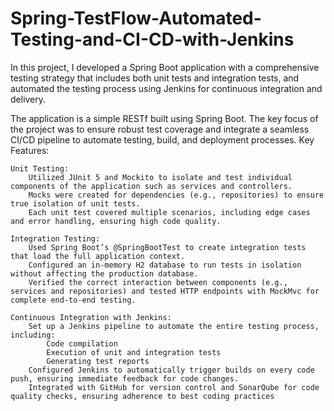 # Spring-TestFlow-Automated-Testing-and-CI-CD-with-Jenkins
In this project, I developed a Spring Boot application with a comprehensive testing strategy that includes both unit tests and integration tests, and automated the testing process using Jenkins for continuous integration and delivery.

The application is a simple RESTf built using Spring Boot. The key focus of the project was to ensure robust test coverage and integrate a seamless CI/CD pipeline to automate testing, build, and deployment processes.
Key Features:

    Unit Testing:
        Utilized JUnit 5 and Mockito to isolate and test individual components of the application such as services and controllers.
        Mocks were created for dependencies (e.g., repositories) to ensure true isolation of unit tests.
        Each unit test covered multiple scenarios, including edge cases and error handling, ensuring high code quality.

    Integration Testing:
        Used Spring Boot’s @SpringBootTest to create integration tests that load the full application context.
        Configured an in-memory H2 database to run tests in isolation without affecting the production database.
        Verified the correct interaction between components (e.g., services and repositories) and tested HTTP endpoints with MockMvc for complete end-to-end testing.

    Continuous Integration with Jenkins:
        Set up a Jenkins pipeline to automate the entire testing process, including:
            Code compilation
            Execution of unit and integration tests
            Generating test reports
        Configured Jenkins to automatically trigger builds on every code push, ensuring immediate feedback for code changes.
        Integrated with GitHub for version control and SonarQube for code quality checks, ensuring adherence to best coding practices
